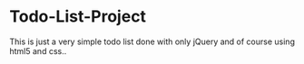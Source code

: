# Todo-List-Project
This is just a very simple todo list done with only jQuery and of course using html5 and css.. 
